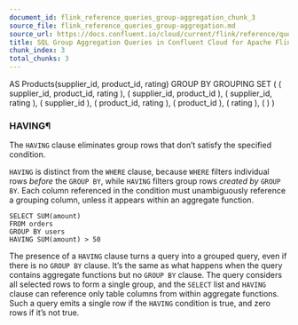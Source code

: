 ```yaml
---
document_id: flink_reference_queries_group-aggregation_chunk_3
source_file: flink_reference_queries_group-aggregation.md
source_url: https://docs.confluent.io/cloud/current/flink/reference/queries/group-aggregation.html
title: SQL Group Aggregation Queries in Confluent Cloud for Apache Flink
chunk_index: 3
total_chunks: 3
---
```


AS Products(supplier_id, product_id, rating)
    GROUP BY GROUPING SET (
        ( supplier_id, product_id, rating ),
        ( supplier_id, product_id         ),
        ( supplier_id,             rating ),
        ( supplier_id                     ),
        (              product_id, rating ),
        (              product_id         ),
        (                          rating ),
        (                                 )
    )

### HAVING¶

The `HAVING` clause eliminates group rows that don’t satisfy the specified condition.

`HAVING` is distinct from the `WHERE` clause, because `WHERE` filters individual rows _before_ the `GROUP BY`, while `HAVING` filters group rows _created by_ `GROUP BY`. Each column referenced in the condition must unambiguously reference a grouping column, unless it appears within an aggregate function.

    SELECT SUM(amount)
    FROM orders
    GROUP BY users
    HAVING SUM(amount) > 50

The presence of a `HAVING` clause turns a query into a grouped query, even if there is no `GROUP BY` clause. It’s the same as what happens when the query contains aggregate functions but no `GROUP BY` clause. The query considers all selected rows to form a single group, and the `SELECT` list and `HAVING` clause can reference only table columns from within aggregate functions. Such a query emits a single row if the `HAVING` condition is true, and zero rows if it’s not true.
